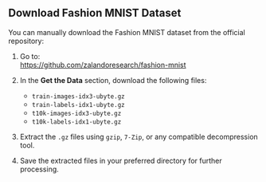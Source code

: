 ## Download Fashion MNIST Dataset

You can manually download the Fashion MNIST dataset from the official repository:

1. Go to:  
   https://github.com/zalandoresearch/fashion-mnist

2. In the **Get the Data** section, download the following files:

   - `train-images-idx3-ubyte.gz`
   - `train-labels-idx1-ubyte.gz`
   - `t10k-images-idx3-ubyte.gz`
   - `t10k-labels-idx1-ubyte.gz`

3. Extract the `.gz` files using `gzip`, `7-Zip`, or any compatible decompression tool.

4. Save the extracted files in your preferred directory for further processing.
